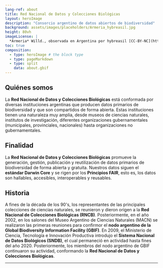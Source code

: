 ```yaml
---
lang-ref: about
title: Red Nacional de Datos y Colecciones Biológicas
layout: heroImage
description: "Consorcio argentino de datos abiertos de biodiversidad"
background: assets/images/placeholders/Armeria_hybreasil.jpg
height: 80vh
imageLicense: |
  *Armeria* Willd., observada en Argentina por hybreasil [CC-BY-NC](http://creativecommons.org/licenses/by-nc/4.0/) via [ArgentiNat](https://www.argentinat.org/observations/192394172)
toc: true
composition:
  - type: heroImage # the block type
  - type: pageMarkdown
  - type: split
    data: about.gbif
---
```


## Quiénes somos
La **Red Nacional de Datos y Colecciones Biológicas** está conformada por diversas instituciones argentinas que producen datos primarios de biodiversidad y que son compartidos de forma abierta. Estas instituciones tienen una naturaleza muy amplia, desde museos de ciencias naturales, institutos de investigación, diferentes organizaciones gubernamentales (municipales, provinciales, nacionales) hasta organizaciones no gubernamentales.

## Finalidad 
La **Red Nacional de Datos y Colecciones Biológicas** promueve la generación, gestión, publicación y reutilización de datos primarios de biodiversidad de forma abierta y gratuita.
Nuestros datos siguen el **estándar Darwin Core** y se rigen por los **Principios FAIR**, esto es, los datos son hallables, accesibles, interoperables y reusables.


## Historia
A fines de la década de los 90's, los representantes de las principales colecciones de ciencias naturales, se reunieron y dieron origen a la **Red Nacional de Colecciones Biológicas (RNCB)**. Posteriormente, en el año 2002, en los salones del Museo Argentino de Ciencias Naturales (MACN) se realizaron las primeras reuniones para confirmor el **nodo argentino de la Global Biodiversity Information Facility (GBIF)**. En 2009, el Ministerio de Ciencia, Tecnología e Innovación Productiva introdujo el **Sistema Nacional de Datos Biológicos (SNDB)**, el cual permaneció en actividad hasta fines del año 2020. Posteriormente, los miembros del nodo argentino de GBIF continuaron su actividad, conformando la **Red Nacional de Datos y Colecciones Biológicas**.

---


